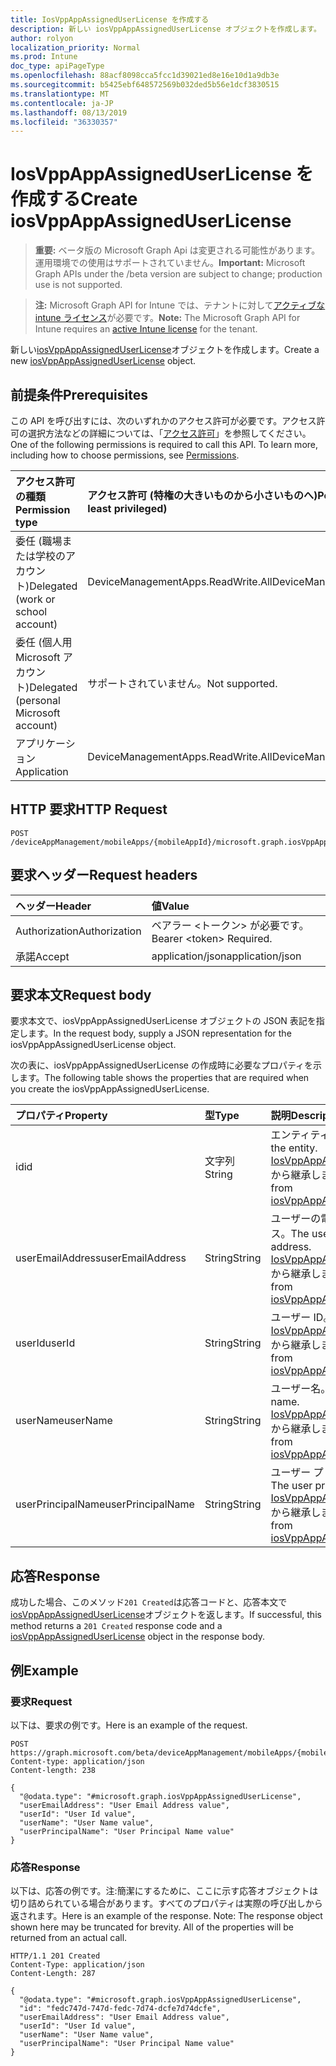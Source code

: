 ```yaml
---
title: IosVppAppAssignedUserLicense を作成する
description: 新しい iosVppAppAssignedUserLicense オブジェクトを作成します。
author: rolyon
localization_priority: Normal
ms.prod: Intune
doc_type: apiPageType
ms.openlocfilehash: 88acf8098cca5fcc1d39021ed8e16e10d1a9db3e
ms.sourcegitcommit: b5425ebf648572569b032ded5b56e1dcf3830515
ms.translationtype: MT
ms.contentlocale: ja-JP
ms.lasthandoff: 08/13/2019
ms.locfileid: "36330357"
---
```

# <a name="create-iosvppappassigneduserlicense"></a><span data-ttu-id="d82d4-103">IosVppAppAssignedUserLicense を作成する</span><span class="sxs-lookup"><span data-stu-id="d82d4-103">Create iosVppAppAssignedUserLicense</span></span>

> <span data-ttu-id="d82d4-104">**重要:** ベータ版の Microsoft Graph Api は変更される可能性があります。運用環境での使用はサポートされていません。</span><span class="sxs-lookup"><span data-stu-id="d82d4-104">**Important:** Microsoft Graph APIs under the /beta version are subject to change; production use is not supported.</span></span>

> <span data-ttu-id="d82d4-105">**注:** Microsoft Graph API for Intune では、テナントに対して[アクティブな intune ライセンス](https://go.microsoft.com/fwlink/?linkid=839381)が必要です。</span><span class="sxs-lookup"><span data-stu-id="d82d4-105">**Note:** The Microsoft Graph API for Intune requires an [active Intune license](https://go.microsoft.com/fwlink/?linkid=839381) for the tenant.</span></span>

<span data-ttu-id="d82d4-106">新しい[iosVppAppAssignedUserLicense](../resources/intune-apps-iosvppappassigneduserlicense.md)オブジェクトを作成します。</span><span class="sxs-lookup"><span data-stu-id="d82d4-106">Create a new [iosVppAppAssignedUserLicense](../resources/intune-apps-iosvppappassigneduserlicense.md) object.</span></span>

## <a name="prerequisites"></a><span data-ttu-id="d82d4-107">前提条件</span><span class="sxs-lookup"><span data-stu-id="d82d4-107">Prerequisites</span></span>
<span data-ttu-id="d82d4-p101">この API を呼び出すには、次のいずれかのアクセス許可が必要です。アクセス許可の選択方法などの詳細については、「[アクセス許可](/graph/permissions-reference)」を参照してください。</span><span class="sxs-lookup"><span data-stu-id="d82d4-p101">One of the following permissions is required to call this API. To learn more, including how to choose permissions, see [Permissions](/graph/permissions-reference).</span></span>

|<span data-ttu-id="d82d4-110">アクセス許可の種類</span><span class="sxs-lookup"><span data-stu-id="d82d4-110">Permission type</span></span>|<span data-ttu-id="d82d4-111">アクセス許可 (特権の大きいものから小さいものへ)</span><span class="sxs-lookup"><span data-stu-id="d82d4-111">Permissions (from most to least privileged)</span></span>|
|:---|:---|
|<span data-ttu-id="d82d4-112">委任 (職場または学校のアカウント)</span><span class="sxs-lookup"><span data-stu-id="d82d4-112">Delegated (work or school account)</span></span>|<span data-ttu-id="d82d4-113">DeviceManagementApps.ReadWrite.All</span><span class="sxs-lookup"><span data-stu-id="d82d4-113">DeviceManagementApps.ReadWrite.All</span></span>|
|<span data-ttu-id="d82d4-114">委任 (個人用 Microsoft アカウント)</span><span class="sxs-lookup"><span data-stu-id="d82d4-114">Delegated (personal Microsoft account)</span></span>|<span data-ttu-id="d82d4-115">サポートされていません。</span><span class="sxs-lookup"><span data-stu-id="d82d4-115">Not supported.</span></span>|
|<span data-ttu-id="d82d4-116">アプリケーション</span><span class="sxs-lookup"><span data-stu-id="d82d4-116">Application</span></span>|<span data-ttu-id="d82d4-117">DeviceManagementApps.ReadWrite.All</span><span class="sxs-lookup"><span data-stu-id="d82d4-117">DeviceManagementApps.ReadWrite.All</span></span>|

## <a name="http-request"></a><span data-ttu-id="d82d4-118">HTTP 要求</span><span class="sxs-lookup"><span data-stu-id="d82d4-118">HTTP Request</span></span>
<!-- {
  "blockType": "ignored"
}
-->
``` http
POST /deviceAppManagement/mobileApps/{mobileAppId}/microsoft.graph.iosVppApp/assignedLicenses
```

## <a name="request-headers"></a><span data-ttu-id="d82d4-119">要求ヘッダー</span><span class="sxs-lookup"><span data-stu-id="d82d4-119">Request headers</span></span>
|<span data-ttu-id="d82d4-120">ヘッダー</span><span class="sxs-lookup"><span data-stu-id="d82d4-120">Header</span></span>|<span data-ttu-id="d82d4-121">値</span><span class="sxs-lookup"><span data-stu-id="d82d4-121">Value</span></span>|
|:---|:---|
|<span data-ttu-id="d82d4-122">Authorization</span><span class="sxs-lookup"><span data-stu-id="d82d4-122">Authorization</span></span>|<span data-ttu-id="d82d4-123">ベアラー &lt;トークン&gt; が必要です。</span><span class="sxs-lookup"><span data-stu-id="d82d4-123">Bearer &lt;token&gt; Required.</span></span>|
|<span data-ttu-id="d82d4-124">承諾</span><span class="sxs-lookup"><span data-stu-id="d82d4-124">Accept</span></span>|<span data-ttu-id="d82d4-125">application/json</span><span class="sxs-lookup"><span data-stu-id="d82d4-125">application/json</span></span>|

## <a name="request-body"></a><span data-ttu-id="d82d4-126">要求本文</span><span class="sxs-lookup"><span data-stu-id="d82d4-126">Request body</span></span>
<span data-ttu-id="d82d4-127">要求本文で、iosVppAppAssignedUserLicense オブジェクトの JSON 表記を指定します。</span><span class="sxs-lookup"><span data-stu-id="d82d4-127">In the request body, supply a JSON representation for the iosVppAppAssignedUserLicense object.</span></span>

<span data-ttu-id="d82d4-128">次の表に、iosVppAppAssignedUserLicense の作成時に必要なプロパティを示します。</span><span class="sxs-lookup"><span data-stu-id="d82d4-128">The following table shows the properties that are required when you create the iosVppAppAssignedUserLicense.</span></span>

|<span data-ttu-id="d82d4-129">プロパティ</span><span class="sxs-lookup"><span data-stu-id="d82d4-129">Property</span></span>|<span data-ttu-id="d82d4-130">型</span><span class="sxs-lookup"><span data-stu-id="d82d4-130">Type</span></span>|<span data-ttu-id="d82d4-131">説明</span><span class="sxs-lookup"><span data-stu-id="d82d4-131">Description</span></span>|
|:---|:---|:---|
|<span data-ttu-id="d82d4-132">id</span><span class="sxs-lookup"><span data-stu-id="d82d4-132">id</span></span>|<span data-ttu-id="d82d4-133">文字列</span><span class="sxs-lookup"><span data-stu-id="d82d4-133">String</span></span>|<span data-ttu-id="d82d4-134">エンティティのキー。</span><span class="sxs-lookup"><span data-stu-id="d82d4-134">Key of the entity.</span></span> <span data-ttu-id="d82d4-135">[IosVppAppAssignedLicense](../resources/intune-apps-iosvppappassignedlicense.md)から継承します。</span><span class="sxs-lookup"><span data-stu-id="d82d4-135">Inherited from [iosVppAppAssignedLicense](../resources/intune-apps-iosvppappassignedlicense.md)</span></span>|
|<span data-ttu-id="d82d4-136">userEmailAddress</span><span class="sxs-lookup"><span data-stu-id="d82d4-136">userEmailAddress</span></span>|<span data-ttu-id="d82d4-137">String</span><span class="sxs-lookup"><span data-stu-id="d82d4-137">String</span></span>|<span data-ttu-id="d82d4-138">ユーザーの電子メールアドレス。</span><span class="sxs-lookup"><span data-stu-id="d82d4-138">The user email address.</span></span> <span data-ttu-id="d82d4-139">[IosVppAppAssignedLicense](../resources/intune-apps-iosvppappassignedlicense.md)から継承します。</span><span class="sxs-lookup"><span data-stu-id="d82d4-139">Inherited from [iosVppAppAssignedLicense](../resources/intune-apps-iosvppappassignedlicense.md)</span></span>|
|<span data-ttu-id="d82d4-140">userId</span><span class="sxs-lookup"><span data-stu-id="d82d4-140">userId</span></span>|<span data-ttu-id="d82d4-141">String</span><span class="sxs-lookup"><span data-stu-id="d82d4-141">String</span></span>|<span data-ttu-id="d82d4-142">ユーザー ID。</span><span class="sxs-lookup"><span data-stu-id="d82d4-142">The user ID.</span></span> <span data-ttu-id="d82d4-143">[IosVppAppAssignedLicense](../resources/intune-apps-iosvppappassignedlicense.md)から継承します。</span><span class="sxs-lookup"><span data-stu-id="d82d4-143">Inherited from [iosVppAppAssignedLicense](../resources/intune-apps-iosvppappassignedlicense.md)</span></span>|
|<span data-ttu-id="d82d4-144">userName</span><span class="sxs-lookup"><span data-stu-id="d82d4-144">userName</span></span>|<span data-ttu-id="d82d4-145">String</span><span class="sxs-lookup"><span data-stu-id="d82d4-145">String</span></span>|<span data-ttu-id="d82d4-146">ユーザー名。</span><span class="sxs-lookup"><span data-stu-id="d82d4-146">The user name.</span></span> <span data-ttu-id="d82d4-147">[IosVppAppAssignedLicense](../resources/intune-apps-iosvppappassignedlicense.md)から継承します。</span><span class="sxs-lookup"><span data-stu-id="d82d4-147">Inherited from [iosVppAppAssignedLicense](../resources/intune-apps-iosvppappassignedlicense.md)</span></span>|
|<span data-ttu-id="d82d4-148">userPrincipalName</span><span class="sxs-lookup"><span data-stu-id="d82d4-148">userPrincipalName</span></span>|<span data-ttu-id="d82d4-149">String</span><span class="sxs-lookup"><span data-stu-id="d82d4-149">String</span></span>|<span data-ttu-id="d82d4-150">ユーザー プリンシパル名。</span><span class="sxs-lookup"><span data-stu-id="d82d4-150">The user principal name.</span></span> <span data-ttu-id="d82d4-151">[IosVppAppAssignedLicense](../resources/intune-apps-iosvppappassignedlicense.md)から継承します。</span><span class="sxs-lookup"><span data-stu-id="d82d4-151">Inherited from [iosVppAppAssignedLicense](../resources/intune-apps-iosvppappassignedlicense.md)</span></span>|



## <a name="response"></a><span data-ttu-id="d82d4-152">応答</span><span class="sxs-lookup"><span data-stu-id="d82d4-152">Response</span></span>
<span data-ttu-id="d82d4-153">成功した場合、このメソッド`201 Created`は応答コードと、応答本文で[iosVppAppAssignedUserLicense](../resources/intune-apps-iosvppappassigneduserlicense.md)オブジェクトを返します。</span><span class="sxs-lookup"><span data-stu-id="d82d4-153">If successful, this method returns a `201 Created` response code and a [iosVppAppAssignedUserLicense](../resources/intune-apps-iosvppappassigneduserlicense.md) object in the response body.</span></span>

## <a name="example"></a><span data-ttu-id="d82d4-154">例</span><span class="sxs-lookup"><span data-stu-id="d82d4-154">Example</span></span>

### <a name="request"></a><span data-ttu-id="d82d4-155">要求</span><span class="sxs-lookup"><span data-stu-id="d82d4-155">Request</span></span>
<span data-ttu-id="d82d4-156">以下は、要求の例です。</span><span class="sxs-lookup"><span data-stu-id="d82d4-156">Here is an example of the request.</span></span>
``` http
POST https://graph.microsoft.com/beta/deviceAppManagement/mobileApps/{mobileAppId}/microsoft.graph.iosVppApp/assignedLicenses
Content-type: application/json
Content-length: 238

{
  "@odata.type": "#microsoft.graph.iosVppAppAssignedUserLicense",
  "userEmailAddress": "User Email Address value",
  "userId": "User Id value",
  "userName": "User Name value",
  "userPrincipalName": "User Principal Name value"
}
```

### <a name="response"></a><span data-ttu-id="d82d4-157">応答</span><span class="sxs-lookup"><span data-stu-id="d82d4-157">Response</span></span>
<span data-ttu-id="d82d4-p107">以下は、応答の例です。注:簡潔にするために、ここに示す応答オブジェクトは切り詰められている場合があります。すべてのプロパティは実際の呼び出しから返されます。</span><span class="sxs-lookup"><span data-stu-id="d82d4-p107">Here is an example of the response. Note: The response object shown here may be truncated for brevity. All of the properties will be returned from an actual call.</span></span>
``` http
HTTP/1.1 201 Created
Content-Type: application/json
Content-Length: 287

{
  "@odata.type": "#microsoft.graph.iosVppAppAssignedUserLicense",
  "id": "fedc747d-747d-fedc-7d74-dcfe7d74dcfe",
  "userEmailAddress": "User Email Address value",
  "userId": "User Id value",
  "userName": "User Name value",
  "userPrincipalName": "User Principal Name value"
}
```






